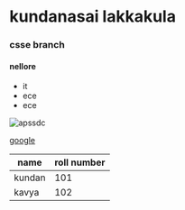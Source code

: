 
# kundanasai lakkakula
### csse branch

#### nellore

- it
- ece
- ece


![apssdc](https://www.apssdc.in/home/images/apssdc_final.png)

[google](google.com)

name|roll number
---|---
kundan|101
kavya|102
